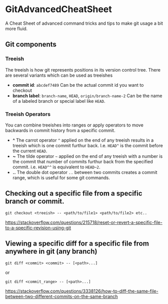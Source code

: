 # GitAdvancedCheatSheet
A Cheat Sheet of advanced command tricks and tips to make git usage a bit more fluid.

## Git components

### Treeish

The treeish is how git represents positions in its version control tree. There are several variants which can be used as treeishes

* **commit id**: `abcdef7489` Can be the actual commit id you want to checkout
* **branch label**: `branch-name`, `HEAD`, `origin/branch-name-2` Can be the name of a labeled branch or special label like `HEAD`.

### Treeish Operators

You can combine treeishes into ranges or apply operators to move backwards in commit history from a specific commit.

* **^** The carrot operator `^` applied on the end of any treeish results in a treeish which is one commit furthur back. I.e. `HEAD^` is the commit before the current `HEAD`.
* **~** The tilde operator `~` applied on the end of any treeish with a number is the commit that number of commits furthur back from the specified commit. i.e. `HEAD^^` is equivalent to `HEAD~2`.
* **..** The double dot operator `..` between two commits creates a commit range, which is useful for some git commands.

## Checking out a specific file from a specific branch or commit.

```
git checkout <treeish> -- <path/to/file1> <path/to/file2> etc..
```

https://stackoverflow.com/questions/215718/reset-or-revert-a-specific-file-to-a-specific-revision-using-git

## Viewing a specific diff for a specific file from anywhere in git (any branch)

```
git diff <commit> <commit> -- [<path>...]
```

or

```
git diff <commit_range> -- [<path>...]
```

https://stackoverflow.com/questions/3338126/how-to-diff-the-same-file-between-two-different-commits-on-the-same-branch
